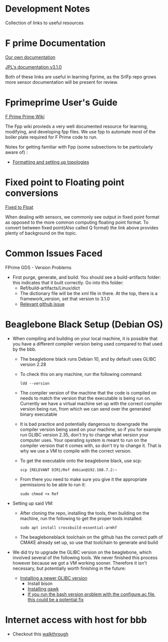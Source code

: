 # Development Notes

Collection of links to useful resources

# F prime Documentation

[Our own documentation](https://github.com/CU-SRL/srlFp/blob/documentation/docs/UsersGuide/api/c%2B%2B/latex/refman.pdf)

[JPL's documentation v3.1.0](https://nasa.github.io/fprime/v3.1.0/UsersGuide/guide.html)

Both of these links are useful in learning Fprime, as the SrlFp repo grows more sensor documentation will be present for review. 

# Fprimeprime User's Guide

[F Prime Prime Wiki](https://fprime-community.github.io/fpp/fpp-users-guide.html)

The Fpp wiki provieds a very well documented resource for learning, modifying, and developing fpp files. We use fpp to automate most of the boiler plate required for F Prime code to run.

Notes for getting familiar with Fpp (some subsections to be particularly aware of) :
 - [Formatting and setting up topologies](https://fprime-community.github.io/fpp/fpp-users-guide.html#Defining-Topologies_Connection-Graphs)


# Fixed point to Floating point conversions

[Fixed to Float](https://embeddedartistry.com/blog/2018/07/12/simple-fixed-point-conversion-in-c/)

When dealing with sensors, we commonly see output in fixed point format as opposed to the more common computing floating point format. To convert between fixed point(Also called Q format) the link above provides plenty of background on the topic.

# Common Issues Faced

FPrime GDS - Version Problems
 - First purge, generate, and build. You should see a build-artifacts folder: this indicates that it built correctly. Go into this folder:
    - Ref/build-artifacts/Linux/dict
    - The dictionary file will be the xml file in there. At the top, there is a framework_version, set that version to 3.1.0
    - [Relevant github issue](https://github.com/nasa/fprime/issues/1456)

# Beaglebone Black Setup (Debian OS)
- When compiling and building on your local machine, it is possible that you have a different compiler version being used compared to that used by the bbb.
    - The beaglebone black runs Debian 10, and by default uses GLIBC version 2.28
    - To check this on any machine, run the following command:

        ```shell
        ldd --version
        ```

    - The compiler version of the machine that the code is compiled on needs to match the version that the executable is being run on. Currently we have a virtual machine set up with the correct compiler version being run, from which we can send over the generated binary executable
    - It is bad practice and potentially dangerous to downgrade the compiler version being used on your machine, so if you for example run GLIBC version 2.35, don't try to change what version your computer uses. Your operating system is meant to run on the compiler version that it comes with, so don't try to change it. That is why we use a VM to compile with the correct version.
    - To get the executable onto the beaglebone black, use scp:

        ```shell
        scp {RELEVANT DIR}/Ref debian@192.168.7.2:~
        ```
    
    - From there you need to make sure you give it the appropriate permissions to be able to run it:

        ```shell
        sudo chmod +x Ref
        ```

- Setting up said VM:
    - After cloning the repo, installing the tools, then building on the machine, run the following to get the proper tools installed:

        ```shell
        sudo apt install crossbuild-essential-armhf
        ```

    - The beagleboneblack toolchain on the github has the correct path of CMAKE already set up, so use that toolchain to generate and build


- We did try to upgrade the GLIBC version on the beaglebone, which involved several of the following tools. We never finished this process however because we got a VM working sooner. Therefore it isn't necessary, but potentially worth finishing in the future:
    - [Installing a newer GLIBC version](https://stackoverflow.com/questions/10412684/how-to-compile-my-own-glibc-c-standard-library-from-source-and-use-it)
        - Install bison
        - [Installing gawk](https://installati.one/debian/10/gawk/)
        - [If you run the bash version problem with the configure.ac file, this could be a potential fix](https://github.com/pfalcon/esp-open-sdk/issues/365)


# Internet access with host for bbb

- Checkout this [walkthrough](internet-sharaing-usb.md)
